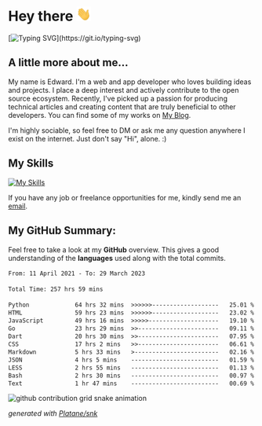 # Hey there <img src="https://raw.githubusercontent.com/xoxovo/xoxovo/main/Hi.gif" width="30px"> 

[![Typing SVG](https://readme-typing-svg.demolab.com?font=M+PLUS+Rounded+1c&size=22&pause=1000&color=33F6F7&vCenter=true&width=435&lines=I+am+Edward;Full-stack+web+and+app+developer;Always+learning+new+things;Nice+to+meet+you..!)](https://git.io/typing-svg)

## A little more about me...  

My name is Edward. I'm a web and app developer who loves building ideas and projects. I place a deep interest and actively contribute to the open source ecosystem. Recently, I've picked up a passion for producing technical articles and creating content that are truly beneficial to other developers. You can find some of my works on [My Blog](https://xoxovo.eu.org/).

I'm highly sociable, so feel free to DM or ask me any question anywhere I exist on the internet. Just don't say "Hi", alone. :)

## My Skills

[![My Skills](https://skillicons.dev/icons?i=javascript,typescript,react,vue,vite,css,sass,tailwindcss,electron,dart,flutter,swift,go,mysql,py,markdown,github,git,linux,azure,cloudflare)](https://skillicons.dev)

If you have any job or freelance opportunities for me, kindly send me an <a href="mailto:edward.xyz@qq.com">email</a>.

## My GitHub Summary: 

Feel free to take a look at my __GitHub__ overview. This gives a good understanding of the __languages__ used along with the total commits.

<!--START_SECTION:waka-->

```text
From: 11 April 2021 - To: 29 March 2023

Total Time: 257 hrs 59 mins

Python             64 hrs 32 mins  >>>>>>-------------------   25.01 %
HTML               59 hrs 23 mins  >>>>>>-------------------   23.02 %
JavaScript         49 hrs 16 mins  >>>>>--------------------   19.10 %
Go                 23 hrs 29 mins  >>-----------------------   09.11 %
Dart               20 hrs 30 mins  >>-----------------------   07.95 %
CSS                17 hrs 2 mins   >>-----------------------   06.61 %
Markdown           5 hrs 33 mins   >------------------------   02.16 %
JSON               4 hrs 5 mins    -------------------------   01.59 %
LESS               2 hrs 55 mins   -------------------------   01.13 %
Bash               2 hrs 30 mins   -------------------------   00.97 %
Text               1 hr 47 mins    -------------------------   00.69 %
```

<!--END_SECTION:waka-->

<picture>
  <source media="(prefers-color-scheme: dark)" srcset="https://raw.githubusercontent.com/xoxovo/xoxovo/output/github-contribution-grid-snake-dark.svg">
  <source media="(prefers-color-scheme: light)" srcset="https://raw.githubusercontent.com/xoxovo/xoxovo/output/github-contribution-grid-snake.svg">
  <img alt="github contribution grid snake animation" src="https://raw.githubusercontent.com/xoxovo/xoxovo/output/github-contribution-grid-snake.svg">
</picture>


_generated with [Platane/snk](https://github.com/Platane/snk)_
